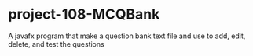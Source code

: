 # project-108-MCQBank
A javafx program that make a question bank text file and use to add, edit, delete, and test the questions
